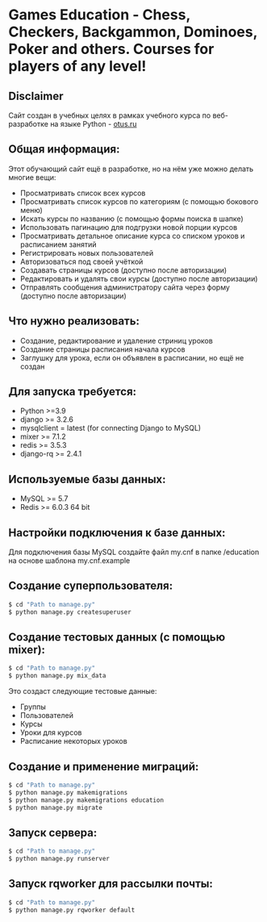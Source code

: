 #  Games Education - Chess, Checkers, Backgammon, Dominoes, Poker and others. Courses for players of any level!

## Disclaimer
Сайт создан в учебных целях в рамках учебного курса по веб-разработке на языке Python - [otus.ru](https://otus.ru)

## Общая информация:
Этот обучающий сайт ещё в разработке, но на нём уже можно делать многие вещи:
* Просматривать список всех курсов
* Просматривать список курсов по категориям (с помощью бокового меню)  
* Искать курсы по названию (с помощью формы поиска в шапке)  
* Использовать пагинацию для подгрузки новой порции курсов
* Просматривать детальное описание курса со списком уроков и расписанием занятий
* Регистрировать новых пользователей  
* Авторизоваться под своей учёткой  
* Создавать страницы курсов (доступно после авторизации)
* Редактировать и удалять свои курсы (доступно после авторизации)
* Отправлять сообщения администратору сайта через форму (доступно после авторизации)

## Что нужно реализовать:
* Создание, редактирование и удаление стриниц уроков
* Создание страницы расписания начала курсов
* Заглушку для урока, если он объявлен в расписании, но ещё не создан

## Для запуска требуется:
* Python >=3.9
* django >= 3.2.6
* mysqlclient = latest (for connecting Django to MySQL)
* mixer >= 7.1.2
* redis >= 3.5.3
* django-rq >= 2.4.1


## Используемые базы данных:
* MySQL >= 5.7
* Redis >= 6.0.3 64 bit


## Настройки подключения к базе данных:
Для подключения базы MySQL создайте файл my.cnf в папке /education на основе шаблона my.cnf.example

## Создание суперпользователя:
```bash
$ cd "Path to manage.py"
$ python manage.py createsuperuser
```

## Создание тестовых данных (с помощью mixer):
```bash
$ cd "Path to manage.py"
$ python manage.py mix_data
```

Это создаст следующие тестовые данные:
* Группы
* Пользователей
* Курсы
* Уроки для курсов
* Расписание некоторых уроков
 
## Создание и применение миграций:
```bash
$ cd "Path to manage.py"
$ python manage.py makemigrations
$ python manage.py makemigrations education
$ python manage.py migrate
```

## Запуск сервера:
```bash
$ cd "Path to manage.py"
$ python manage.py runserver
```

## Запуск rqworker для рассылки почты:
```bash
$ cd "Path to manage.py"
$ python manage.py rqworker default
```
